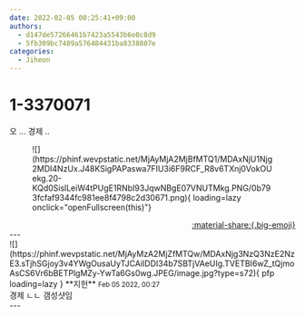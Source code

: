 ```yaml
---
date: 2022-02-05 00:25:41+09:00
authors:
  - d147de57266461b7423a5543b6e0c8d9
  - 5fb309bc7489a576484431ba8338807e
categories:
  - Jiheon
---
```


# 1-3370071

<div class="post-container" markdown="1">
<div class="content-container md-sidebar__scrollwrap" markdown="1">

오 ... 경제 ..
<figure markdown="1">
![](https://phinf.wevpstatic.net/MjAyMjA2MjBfMTQ1/MDAxNjU1Njg2MDI4NzUx.J48KSigPAPaswa7FIU3i6F9RCF_R8v6TXnj0VokOUekg.20-KQd0SislLeiW4tPUgE1RNbI93JqwNBgE07VNUTMkg.PNG/0b793fcfaf9344fc981ee8f4798c2d30671.png){ loading=lazy onclick="openFullscreen(this)"}
</figure>


</div>
</div>

<div style="text-align: right;" markdown="1">
<a href="https://weverse.io/fromis9/fanpost/1-3370071" style="text-align: right;">:material-share:{.big-emoji}</a>
</div>
---

<div class="comments-container md-sidebar__scrollwrap" markdown="1">
<div class="comment" markdown="1">
<div class='id-container' markdown="1">
![](https://phinf.wevpstatic.net/MjAyMzA2MjZfMTQw/MDAxNjg3NzQ3NzE2NzE3.sTjhSGjoy3v4YWgOusaUyTJCAiIDDI34b7SBTjVAeUIg.TVETBI6wZ_tQjmoAsCS6Vr6bBETPlgMZy-YwTa6Gs0wg.JPEG/image.jpg?type=s72){ pfp loading=lazy }
**<span class="artist">지헌</span>** <small>Feb 05 2022, 00:27</small><br>
</div>
<div class='comment-body' markdown="1">
경제 ㄴㄴ 갬성샷임
</div>
</div>
</div>
---
